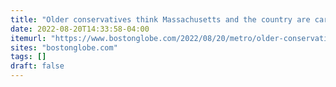 ```yaml
---
title: "Older conservatives think Massachusetts and the country are careening off track"
date: 2022-08-20T14:33:58-04:00
itemurl: "https://www.bostonglobe.com/2022/08/20/metro/older-conservatives-think-massachusetts-country-are-careening-off-track/"
sites: "bostonglobe.com"
tags: []
draft: false
---
```


